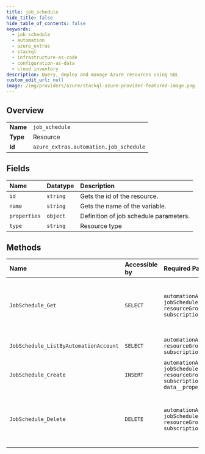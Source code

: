 ```yaml
---
title: job_schedule
hide_title: false
hide_table_of_contents: false
keywords:
  - job_schedule
  - automation
  - azure_extras    
  - stackql
  - infrastructure-as-code
  - configuration-as-data
  - cloud inventory
description: Query, deploy and manage Azure resources using SQL
custom_edit_url: null
image: /img/providers/azure/stackql-azure-provider-featured-image.png
---
```

  
    

## Overview
<table><tbody>
<tr><td><b>Name</b></td><td><code>job_schedule</code></td></tr>
<tr><td><b>Type</b></td><td>Resource</td></tr>
<tr><td><b>Id</b></td><td><code>azure_extras.automation.job_schedule</code></td></tr>
</tbody></table>

## Fields
| Name | Datatype | Description |
|:-----|:---------|:------------|
| `id` | `string` | Gets the id of the resource. |
| `name` | `string` | Gets the name of the variable. |
| `properties` | `object` | Definition of job schedule parameters. |
| `type` | `string` | Resource type |
## Methods
| Name | Accessible by | Required Params | Description |
|:-----|:--------------|:----------------|:------------|
| `JobSchedule_Get` | `SELECT` | `automationAccountName, jobScheduleId, resourceGroupName, subscriptionId` | Retrieve the job schedule identified by job schedule name. |
| `JobSchedule_ListByAutomationAccount` | `SELECT` | `automationAccountName, resourceGroupName, subscriptionId` | Retrieve a list of job schedules. |
| `JobSchedule_Create` | `INSERT` | `automationAccountName, jobScheduleId, resourceGroupName, subscriptionId, data__properties` | Create a job schedule. |
| `JobSchedule_Delete` | `DELETE` | `automationAccountName, jobScheduleId, resourceGroupName, subscriptionId` | Delete the job schedule identified by job schedule name. |
